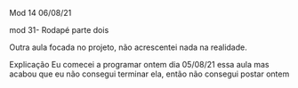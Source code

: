 Mod 14                                              06/08/21

mod 31- Rodapé parte dois

Outra aula focada no projeto, não acrescentei nada na
realidade.

Explicação
    Eu comecei a programar ontem dia 05/08/21 essa aula
    mas acabou que eu não consegui terminar ela, então não
    consegui postar ontem